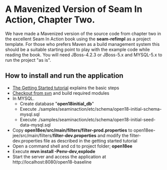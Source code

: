 # A Mavenized Version of Seam In Action, Chapter Two. #

We have made a Mavenized version of the source code from chapter two in the excellent Seam In Action book using the **seam-refimpl** as a project template. For those who prefers Maven as a build management system this should be a suitable starting point to play with the example code while reading the book.
You will need JBoss-4.2.3 or JBoss-5.x and MYSQL-5.x to run the project "as is".

## How to install and run the application ##
  * [The Getting Started tutorial](http://www.glxn.net/seam-maven-refimpl/doc/tutorial/) explains the basic steps
  * [Checkout from svn](http://seam-maven-refimpl.googlecode.com/svn/trunk/) and build required modules
  * In MYSQL.
    * Create database "**open18initial\_db**"
    * Execute ./samples/seaminaction/etc/schema/open18-initial-schema-mysql.sql
    * Execute ./samples/seaminaction/etc/schema/open18-initial-seed-data-mysql.sql
  * Copy **open18ee/src/main/filters/filter-prod.properties** to open18ee-jee/src/main/filters/**filter-dev.properties** and modify the filter-dev.properties file as described in the getting started tutorial
  * Open a command shell and cd to project folder; **open18ee**
  * Execute **mvn install -Penv-dev,explode**
  * Start the server and access the application at http://localhost:8080/open18-baseline

